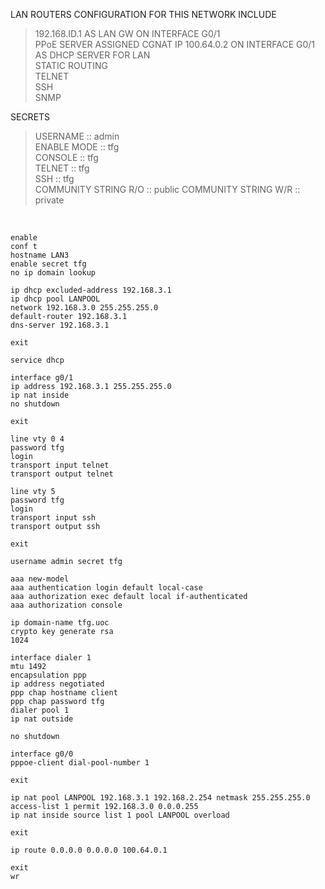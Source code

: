 LAN ROUTERS CONFIGURATION FOR THIS NETWORK INCLUDE  

>192.168.ID.1 AS LAN GW ON INTERFACE G0/1  
>PPoE SERVER ASSIGNED CGNAT IP 100.64.0.2 ON INTERFACE G0/1  
>AS DHCP SERVER FOR LAN  
>STATIC ROUTING  
>TELNET  
>SSH  
>SNMP
  
SECRETS  

>USERNAME    :: admin  
>ENABLE MODE :: tfg  
>CONSOLE     :: tfg  
>TELNET      :: tfg  
>SSH         :: tfg  
>COMMUNITY STRING R/O :: public
>COMMUNITY STRING W/R :: private
  
&nbsp;  
  
```
enable
conf t
hostname LAN3
enable secret tfg
no ip domain lookup

ip dhcp excluded-address 192.168.3.1
ip dhcp pool LANPOOL
network 192.168.3.0 255.255.255.0
default-router 192.168.3.1
dns-server 192.168.3.1

exit

service dhcp

interface g0/1
ip address 192.168.3.1 255.255.255.0
ip nat inside
no shutdown

exit

line vty 0 4
password tfg
login
transport input telnet
transport output telnet

line vty 5
password tfg
login
transport input ssh
transport output ssh

exit

username admin secret tfg

aaa new-model
aaa authentication login default local-case
aaa authorization exec default local if-authenticated
aaa authorization console

ip domain-name tfg.uoc
crypto key generate rsa
1024

interface dialer 1
mtu 1492
encapsulation ppp
ip address negotiated 
ppp chap hostname client
ppp chap password tfg
dialer pool 1
ip nat outside

no shutdown

interface g0/0
pppoe-client dial-pool-number 1

exit

ip nat pool LANPOOL 192.168.3.1 192.168.2.254 netmask 255.255.255.0
access-list 1 permit 192.168.3.0 0.0.0.255
ip nat inside source list 1 pool LANPOOL overload

exit

ip route 0.0.0.0 0.0.0.0 100.64.0.1

exit
wr
```
